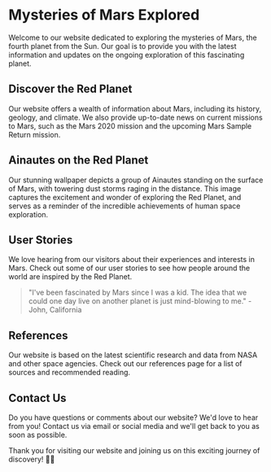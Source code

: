 <!--font:Montserrat-->

# Mysteries of Mars Explored

Welcome to our website dedicated to exploring the mysteries of Mars, the fourth planet from the Sun. Our goal is to provide you with the latest information and updates on the ongoing exploration of this fascinating planet.

## Discover the Red Planet

Our website offers a wealth of information about Mars, including its history, geology, and climate. We also provide up-to-date news on current missions to Mars, such as the Mars 2020 mission and the upcoming Mars Sample Return mission.

## Ainautes on the Red Planet

Our stunning wallpaper depicts a group of Ainautes standing on the surface of Mars, with towering dust storms raging in the distance. This image captures the excitement and wonder of exploring the Red Planet, and serves as a reminder of the incredible achievements of human space exploration.

## User Stories

We love hearing from our visitors about their experiences and interests in Mars. Check out some of our user stories to see how people around the world are inspired by the Red Planet.

> "I've been fascinated by Mars since I was a kid. The idea that we could one day live on another planet is just mind-blowing to me." - John, California

## References

Our website is based on the latest scientific research and data from NASA and other space agencies. Check out our references page for a list of sources and recommended reading.

## Contact Us

Do you have questions or comments about our website? We'd love to hear from you! Contact us via email or social media and we'll get back to you as soon as possible.

Thank you for visiting our website and joining us on this exciting journey of discovery! 🚀🔭

<!--

Write me content for website with wallpaper which alt text is:

"A group of Ainautes standing on the surface of a red planet, with towering dust storms raging in the distance."

The name/title of the page should not be 1:1 copy of the alt text but rather a real content of the website which is using this wallpaper.

- Use markdown format 
- Start with heading
- Heading should be short and concise
- The content should look like a real website 
- The website should not be about the wallpaper, wallpaper is just a related background
- Heading should be contain work "wallpaper" or "background"
- Include real sections like references, contact, user stories, etc. use things relevant to the page purpose.
- Feel free to use structure like headings, bullets, numbering, blockquotes, paragraphs, horizontal lines, etc.
- You can use formatting like bold or _italic_
- You can include UTF-8 emojis
- Links should be only #hash anchors (and you can refer to the document itself)
- Do not include images


---


# Red Planet Exploration: Uncovering the Mysteries of Mars

Welcome to our website dedicated to exploring the mysteries of Mars, the fourth planet from the Sun. Our goal is to provide you with the latest information and updates on the ongoing exploration of this fascinating planet.

## Discover the Red Planet

Our website offers a wealth of information about Mars, including its history, geology, and climate. We also provide up-to-date news on current missions to Mars, such as the Mars 2020 mission and the upcoming Mars Sample Return mission.

## Ainautes on the Red Planet

Our stunning wallpaper depicts a group of Ainautes standing on the surface of Mars, with towering dust storms raging in the distance. This image captures the excitement and wonder of exploring the Red Planet, and serves as a reminder of the incredible achievements of human space exploration.

## User Stories

We love hearing from our visitors about their experiences and interests in Mars. Check out some of our user stories to see how people around the world are inspired by the Red Planet.

> "I've been fascinated by Mars since I was a kid. The idea that we could one day live on another planet is just mind-blowing to me." - John, California

## References

Our website is based on the latest scientific research and data from NASA and other space agencies. Check out our references page for a list of sources and recommended reading.

## Contact Us

Do you have questions or comments about our website? We'd love to hear from you! Contact us via email or social media and we'll get back to you as soon as possible.

Thank you for visiting our website and joining us on this exciting journey of discovery! 🚀🔭


---


Write me a Google font which is best fitting for the website.

Pick from the list:
- Raleway
- Roboto
- Orbitron
- Futura
- Cinzel
- Cinzel Decorative
- Dancing Script
- Creepster
- Cabin
- Open Sans
- Cormorant Garamond
- Exo 2
- Alegreya
- Barlow Condensed
- Poppins
- Montserrat
- Playfair Display
- Lobster
- Inter
- Great Vibes
- Lato
- IBM Plex Sans


Write just the font name nothing else.


---


Montserrat

-->
